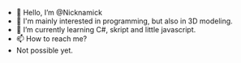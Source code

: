 - 👋 Hello, I’m @Nicknamick
- 👀 I'm mainly interested in programming, but also in 3D modeling.
- 🌱 I’m currently learning C#, skript and little javascript.
- 📫 How to reach me?
- Not possible yet.

<!---
You can write me on Discord, Nickname#7888
--->

<!---
Nicknamick/Nicknamick is a ✨ special ✨ repository because its `README.md` (this file) appears on your GitHub profile.
You can click the Preview link to take a look at your changes.
--->
